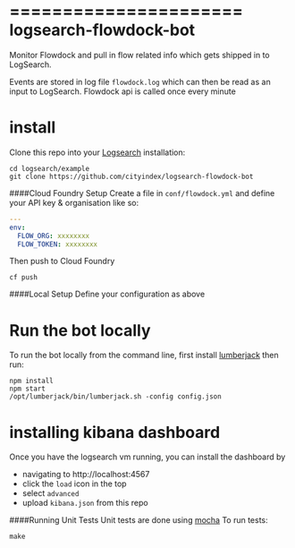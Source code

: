 ======================
logsearch-flowdock-bot
======================

Monitor Flowdock and pull in flow related info which gets shipped in to LogSearch.

Events are stored in log file `flowdock.log` which can then be read as an input
to LogSearch. Flowdock api is called once every minute


install
=======
Clone this repo into your [Logsearch](https://github.com/cityindex/logsearch) 
installation:
```
cd logsearch/example
git clone https://github.com/cityindex/logsearch-flowdock-bot
```

####Cloud Foundry Setup
Create a file in `conf/flowdock.yml` and define your API key & organisation
like so:
```yaml
---
env:
  FLOW_ORG: xxxxxxxx
  FLOW_TOKEN: xxxxxxxx
```
Then push to Cloud Foundry
```
cf push
```

####Local Setup
Define your configuration as above


Run the bot locally
===================
To run the bot locally from the command line, first install [lumberjack](https://github.com/jordansissel/lumberjack) then run:
```
npm install
npm start
/opt/lumberjack/bin/lumberjack.sh -config config.json
```

installing kibana dashboard
===========================
Once you have the logsearch vm running, you can install the dashboard by
 - navigating to http://localhost:4567 
 - click the `load` icon in the top
 - select `advanced`
 - upload `kibana.json` from this repo


####Running Unit Tests
Unit tests are done using [mocha](http://visionmedia.github.io/mocha/)
To run tests:
```
make
```